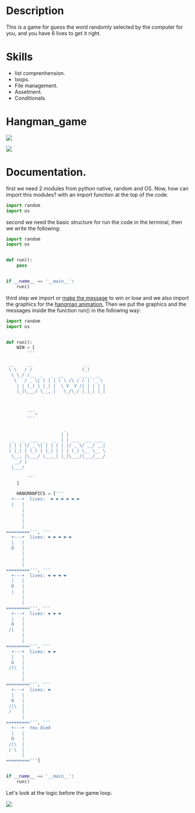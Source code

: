 # Description
This is a game for guess the word randomly selected by the computer for you, and you have 6 lives to get it right.

# Skills
- list comprenhension.
- loops.
- File management.
- Assetment.
- Conditionals.

# Hangman_game

![](https://i.imgur.com/Hk6ovKt.png)

![](https://img.shields.io/badge/python-3.9-green)


# Documentation.
first we need 2 modules from python native, random and OS. Now, how can import this modules? with an import function at the top of the code.
```python
import random
import os
```
second we need the basic structure for run the code in the terminal, then we write the following:
```python
import random
import os


def run():
	pass


if __name__ == '__main__':
    run()
```
third step we import or [make the message](http://patorjk.com/software/taag/#p=display&h=2&v=2&f=Big&t=you%20loss%20 "make the message") to win or lose and we also import the graphics for the [hangman animation.](http://gist.github.com/chrishorton/8510732aa9a80a03c829b09f12e20d9c "hangman animation.") Then we put the graphics and the messages inside the function run() in the following way:
```python
import random
import os


def run():
	WIN = [
        '''
        
 __     __                    _       
 \ \   / /                   (_)      
  \ \_/ /__  _   _  __      ___ _ __  
   \   / _ \| | | | \ \ /\ / / | '_ \ 
    | | (_) | |_| |  \ V  V /| | | | |
    |_|\___/ \__,_|   \_/\_/ |_|_| |_|
                                      
                                      

        ''',
        '''
        
                      _                
                     | |               
  _   _  ___  _   _  | | ___  ___ ___  
 | | | |/ _ \| | | | | |/ _ \/ __/ __| 
 | |_| | (_) | |_| | | | (_) \__ \__ \ 
  \__, |\___/ \__,_| |_|\___/|___/___/ 
   __/ |                               
  |___/                                

        '''
    ]

    HANGMANPICS = ['''
  +---+  lives:  ❤️ ❤️ ❤️ ❤️ ❤️ ❤️
  |   |
      |
      |
      |
      |
=========''', '''
  +---+  lives: ❤️ ❤️ ❤️ ❤️ ❤️
  |   |
  O   |
      |
      |
      |
=========''', '''
  +---+  lives: ❤️ ❤️ ❤️ ❤️
  |   |
  O   |
  |   |
      |
      |
=========''', '''
  +---+  lives: ❤️ ❤️ ❤️
  |   |
  O   |
 /|   |
      |
      |
=========''', '''
  +---+  lives: ❤️ ❤️
  |   |
  O   |
 /|\  |
      |
      |
=========''', '''
  +---+  lives: ❤️
  |   |
  O   |
 /|\  |
 /    |
      |
=========''', '''
  +---+  You died 
  |   |
  O   |
 /|\  |
 / \  |
      |
=========''']


if __name__ == '__main__':
    run()
```

Let's look at the logic before the game loop.

![](https://i.imgur.com/la6Us8L.png)
